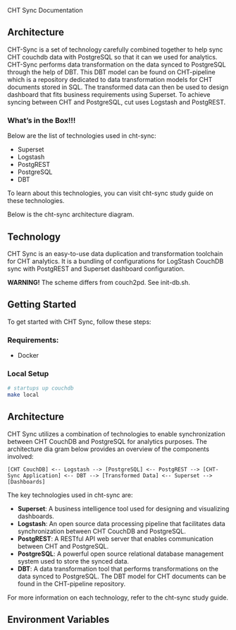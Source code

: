 CHT Sync Documentation

## Architecture
CHT-Sync is a set of technology carefully combined together to help sync CHT couchdb data with PostgreSQL so that it can we used for analytics. CHT-Sync performs data transformation on the data synced to PostgreSQL through the help of DBT. This DBT model can be found on CHT-pipeline which is a repository dedicated to data transformation models for CHT documents stored in SQL. The transformed data can then be used to design dashboard that fits business requirements using Superset. To achieve syncing between CHT and PostgreSQL, cut uses Logstash and PostgREST.

### What’s in the Box!!!
Below are the list of technologies used in cht-sync:
- Superset
- Logstash
- PostgREST
- PostgreSQL
- DBT

To learn about this technologies, you can visit cht-sync study guide on these technologies.

Below is the cht-sync architecture diagram.



## Technology

CHT Sync is an easy-to-use data duplication and transformation toolchain for CHT analytics. It is a bundling of configurations for LogStash CouchDB sync with PostgREST and Superset dashboard configuration.

**WARNING!** The scheme differs from couch2pd. See init-db.sh.

## Getting Started

To get started with CHT Sync, follow these steps:

### Requirements:
- Docker

### Local Setup

```sh
# startups up couchdb 
make local
```

## Architecture

CHT Sync utilizes a combination of technologies to enable synchronization between CHT CouchDB and PostgreSQL for analytics purposes. The architecture dia gram below provides an overview of the components involved:

```
[CHT CouchDB] <-- Logstash --> [PostgreSQL] <-- PostgREST --> [CHT-Sync Application] <-- DBT --> [Transformed Data] <-- Superset --> [Dashboards]
```

The key technologies used in cht-sync are:

- **Superset**: A business intelligence tool used for designing and visualizing dashboards.
- **Logstash**: An open source data processing pipeline that facilitates data synchronization between CHT CouchDB and PostgreSQL.
- **PostgREST**: A RESTful API web server that enables communication between CHT and PostgreSQL.
- **PostgreSQL**: A powerful open source relational database management system used to store the synced data.
- **DBT**: A data transformation tool that performs transformations on the data synced to PostgreSQL. The DBT model for CHT documents can be found in the CHT-pipeline repository.

For more information on each technology, refer to the cht-sync study guide.

## Environment Variables

```env
 
```